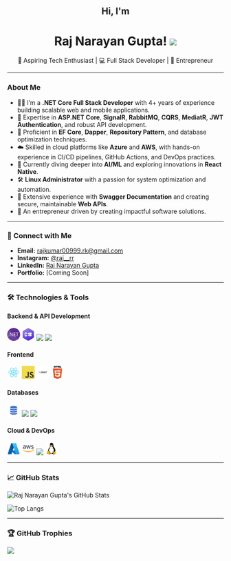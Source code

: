 <h2 align="center">Hi, I'm </h2>
<h1 align="center">Raj Narayan Gupta! <img src="https://media.giphy.com/media/mGcNjsfWAjY5AEZNw6/giphy.gif" width="50"></h1>

<p align="center">
  🌟 Aspiring Tech Enthusiast | 💻 Full Stack Developer | 🚀 Entrepreneur
</p>

---

### About Me  
- 👨‍💻 I’m a **.NET Core Full Stack Developer** with 4+ years of experience building scalable web and mobile applications.  
- 🔧 Expertise in **ASP.NET Core**, **SignalR**, **RabbitMQ**, **CQRS**, **MediatR**, **JWT Authentication**, and robust API development.  
- 💾 Proficient in **EF Core**, **Dapper**, **Repository Pattern**, and database optimization techniques.  
- ☁️ Skilled in cloud platforms like **Azure** and **AWS**, with hands-on experience in CI/CD pipelines, GitHub Actions, and DevOps practices.  
- 🌱 Currently diving deeper into **AI/ML** and exploring innovations in **React Native**.  
- 🛠️ **Linux Administrator** with a passion for system optimization and automation.  
- 📜 Extensive experience with **Swagger Documentation** and creating secure, maintainable **Web APIs**.  
- 🎯 An entrepreneur driven by creating impactful software solutions.  

---

### 🔗 Connect with Me  
- **Email:** [rajkumar00999.rk@gmail.com](mailto:rajkumar00999.rk@gmail.com)  
- **Instagram:** [@raj__rr](https://instagram.com/raj__rr)  
- **LinkedIn:** [Raj Narayan Gupta](#)  
- **Portfolio:** [Coming Soon]  

---

### 🛠️ Technologies & Tools  
#### **Backend & API Development**  
<code><img height="30" src="https://raw.githubusercontent.com/github/explore/80688e429a7d4ef2fca1e82350fe8e3517d3494d/topics/dotnet/dotnet.png"></code>
<code><img height="30" src="https://raw.githubusercontent.com/github/explore/80688e429a7d4ef2fca1e82350fe8e3517d3494d/topics/csharp/csharp.png"></code>
<code><img height="30" src="https://raw.githubusercontent.com/github/explore/06fffd262eef3e47762047f13722d98f4b9d88c7/topics/signalr/signalr.png"></code>
<code><img height="30" src="https://raw.githubusercontent.com/github/explore/902a7f6e2b9c3ef0a7c43d07ed79a64ab14d80f9/topics/rabbitmq/rabbitmq.png"></code>

#### **Frontend**  
<code><img height="30" src="https://raw.githubusercontent.com/github/explore/80688e429a7d4ef2fca1e82350fe8e3517d3494d/topics/react/react.png"></code>
<code><img height="30" src="https://raw.githubusercontent.com/github/explore/80688e429a7d4ef2fca1e82350fe8e3517d3494d/topics/javascript/javascript.png"></code>
<code><img height="30" src="https://raw.githubusercontent.com/github/explore/80688e429a7d4ef2fca1e82350fe8e3517d3494d/topics/jquery/jquery.png"></code>
<code><img height="30" src="https://raw.githubusercontent.com/github/explore/80688e429a7d4ef2fca1e82350fe8e3517d3494d/topics/html/html.png"></code>

#### **Databases**  
<code><img height="30" src="https://raw.githubusercontent.com/github/explore/80688e429a7d4ef2fca1e82350fe8e3517d3494d/topics/sql/sql.png"></code>
<code><img height="30" src="https://raw.githubusercontent.com/github/explore/ca3e42692e03f7d3eeb370bbcc84a6e7db5cc563/topics/dapper/dapper.png"></code>
<code><img height="30" src="https://raw.githubusercontent.com/github/explore/48b22c4e2606317378ec9b874b4e53b90397b7a9/topics/ef-core/ef-core.png"></code>

#### **Cloud & DevOps**  
<code><img height="30" src="https://raw.githubusercontent.com/github/explore/80688e429a7d4ef2fca1e82350fe8e3517d3494d/topics/azure/azure.png"></code>
<code><img height="30" src="https://raw.githubusercontent.com/github/explore/80688e429a7d4ef2fca1e82350fe8e3517d3494d/topics/aws/aws.png"></code>
<code><img height="30" src="https://raw.githubusercontent.com/github/explore/06fffd262eef3e47762047f13722d98f4b9d88c7/topics/github-actions/github-actions.png"></code>
<code><img height="30" src="https://raw.githubusercontent.com/github/explore/80688e429a7d4ef2fca1e82350fe8e3517d3494d/topics/linux/linux.png"></code>

---

### 📈 GitHub Stats  
![Raj Narayan Gupta's GitHub Stats](https://github-readme-stats.vercel.app/api?username=rajguptaH&count_private=true&include_all_commits=true&show_icons=true&title_color=007bff&text_color=e7e7e7&icon_color=007bff&bg_color=171c28)  

![Top Langs](https://github-readme-stats.vercel.app/api/top-langs/?username=rajguptaH&layout=compact&title_color=007bff&text_color=e7e7e7&icon_color=007bff&bg_color=171c28)

---

### 🏆 GitHub Trophies  
![](https://github-profile-trophy.vercel.app/?username=rajguptaH&theme=discord&no-frame=true&no-bg=false&margin-w=4)
